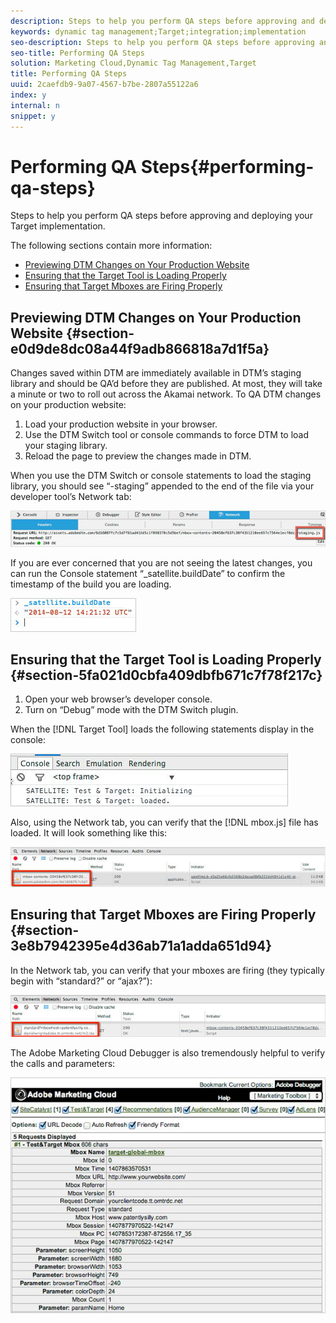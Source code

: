 ```yaml
---
description: Steps to help you perform QA steps before approving and deploying your Target implementation.
keywords: dynamic tag management;Target;integration;implementation
seo-description: Steps to help you perform QA steps before approving and deploying your Target implementation.
seo-title: Performing QA Steps
solution: Marketing Cloud,Dynamic Tag Management,Target
title: Performing QA Steps
uuid: 2caefdb9-9a07-4567-b7be-2807a55122a6
index: y
internal: n
snippet: y
---
```


# Performing QA Steps{#performing-qa-steps}

Steps to help you perform QA steps before approving and deploying your Target implementation.

The following sections contain more information:

* [Previewing DTM Changes on Your Production Website](../qa-approval-deployal-steps/performing-qa-steps.md#section-e0d9de8dc08a44f9adb866818a7d1f5a) 
* [Ensuring that the Target Tool is Loading Properly](../qa-approval-deployal-steps/performing-qa-steps.md#section-5fa021d0cbfa409dbfb671c7f78f217c) 
* [Ensuring that Target Mboxes are Firing Properly](../qa-approval-deployal-steps/performing-qa-steps.md#section-3e8b7942395e4d36ab71a1adda651d94)

## Previewing DTM Changes on Your Production Website {#section-e0d9de8dc08a44f9adb866818a7d1f5a}

Changes saved within DTM are immediately available in DTM’s staging library and should be QA’d before they are published. At most, they will take a minute or two to roll out across the Akamai network. To QA DTM changes on your production website:

1. Load your production website in your browser. 
1. Use the DTM Switch tool or console commands to force DTM to load your staging library. 
1. Reload the page to preview the changes made in DTM.

When you use the DTM Switch or console statements to load the staging library, you should see “-staging” appended to the end of the file via your developer tool’s Network tab:

![](assets/network_tab.png)

If you are ever concerned that you are not seeing the latest changes, you can run the Console statement “_satellite.buildDate” to confirm the timestamp of the build you are loading.

![](assets/sat_build_date.png)

## Ensuring that the Target Tool is Loading Properly {#section-5fa021d0cbfa409dbfb671c7f78f217c}

1. Open your web browser’s developer console. 
1. Turn on “Debug” mode with the DTM Switch plugin.

When the [!DNL Target Tool] loads the following statements display in the console:

![](assets/console.png)

Also, using the Network tab, you can verify that the [!DNL mbox.js] file has loaded. It will look something like this:

![](assets/network_tab_2.png)

## Ensuring that Target Mboxes are Firing Properly {#section-3e8b7942395e4d36ab71a1adda651d94}

In the Network tab, you can verify that your mboxes are firing (they typically begin with “standard?” or “ajax?”):

![](assets/network_tab_3.png)

The Adobe Marketing Cloud Debugger is also tremendously helpful to verify the calls and parameters:

![](assets/mc_debugger.png)


